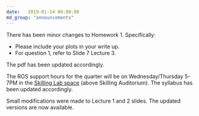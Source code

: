 ```yaml
---
date:   2019-01-14 00:00:00
md_group: "announcements"
---
```


There has been minor changes to Homework 1. Specifically:
- Please include your plots in your write up.
- For question 1, refer to Slide 7 Lecture 3.

 The pdf has been updated accordingly.

 The ROS support hours for the quarter will be on Wednesday/Thursday 5-7PM in the <a href=" https://campus-map.stanford.edu/?id=04-550&lat=37.42713104&lng=-122.17284632&zoom=17&srch=skilling%20buildling">Skilling Lab space</a> (above Skilling Auditorium). The syllabus has been updated accordingly.

Small modifications were made to Lecture 1 and 2 slides. The updated versions are now available.



